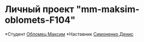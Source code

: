 # Личный проект "mm-maksim-oblomets-F104"
*Студент [Обломец Максим](https://t.me/Oblomets)
*Наставник [Симоненко Денис](https://t.me/SantaX000)